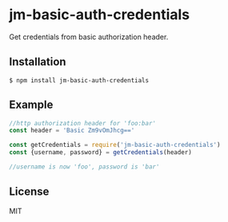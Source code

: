 # jm-basic-auth-credentials

Get credentials from basic authorization header.

## Installation

```
$ npm install jm-basic-auth-credentials
```

## Example 

```javascript
//http authorization header for 'foo:bar'
const header = 'Basic Zm9vOmJhcg=='

const getCredentials = require('jm-basic-auth-credentials')
const {username, password} = getCredentials(header)

//username is now 'foo', password is 'bar'

```

## License

MIT
